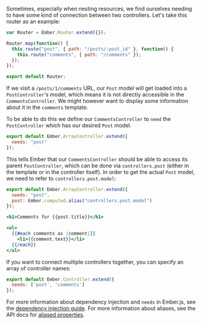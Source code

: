 Sometimes, especially when nesting resources, we find ourselves needing
to have some kind of connection between two controllers. Let's take this
router as an example:

```javascript {data-filename=app/router.js}
var Router = Ember.Router.extend({});

Router.map(function() {
  this.route("post", { path: "/posts/:post_id" }, function() {
    this.route("comments", { path: "/comments" });
  });
});

export default Router;
```

If we visit a `/posts/1/comments` URL, our `Post` model will get
loaded into a `PostController`'s model, which means it is not directly
accessible in the `CommentsController`. We might however want to display
some information about it in the `comments` template.

To be able to do this we define our `CommentsController` to `need` the `PostController`
which has our desired `Post` model.

```javascript {data-filename=app/controllers/comments.js}
export default Ember.ArrayController.extend({
  needs: "post"
});
```

This tells Ember that our `CommentsController` should be able to access
its parent `PostController`, which can be done via `controllers.post`
(either in the template or in the controller itself). In order to get the
actual `Post` model, we need to refer to `controllers.post.model`:

```javascript {data-filename=app/controllers/comments.js}
export default Ember.ArrayController.extend({
  needs: "post",
  post: Ember.computed.alias("controllers.post.model")
});
```

```handlebars {data-filename=app/templates/comments.hbs}
<h1>Comments for {{post.title}}</h1>

<ul>
  {{#each comments as |comment|}}
    <li>{{comment.text}}</li>
  {{/each}}
</ul>
```

If you want to connect multiple controllers together, you can specify an
array of controller names:

```javascript {data-filename=app/controllers/overview.js}
export default Ember.Controller.extend({
  needs: ['post', 'comments']
});
```

For more information about dependency injection and `needs` in Ember.js,
see the [dependency injection guide](../understanding-ember/dependency-injection-and-service-lookup).
For more information about aliases, see the API docs for
[aliased properties](http://emberjs.com/api/#method_computed_alias).
